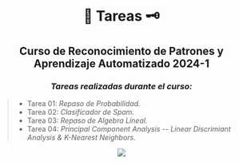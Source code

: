 <div align="center">

#  📜 Tareas 🗝️

##   Curso de Reconocimiento de Patrones y Aprendizaje Automatizado 2024-1
 
###  <em> Tareas realizadas durante el curso: </em>
</div>

> -  Tarea 01: <em> Repaso de Probabilidad. </em>
> -  Tarea 02: <em> Clasificador de Spam. </em>
> -  Tarea 03: <em> Repaso de Algebra Lineal. </em>
> -  Tarea 04: <em> Principal Component Analysis -- Linear Discrimiant Analysis & K-Nearest Neighbors. </em>



<div align="center">

[![](https://media1.tenor.com/m/sQ2eMwPh9v4AAAAC/error-code.gif)](https://www.youtube.com/watch?v=p9GcS8ptpCY)

</div>

